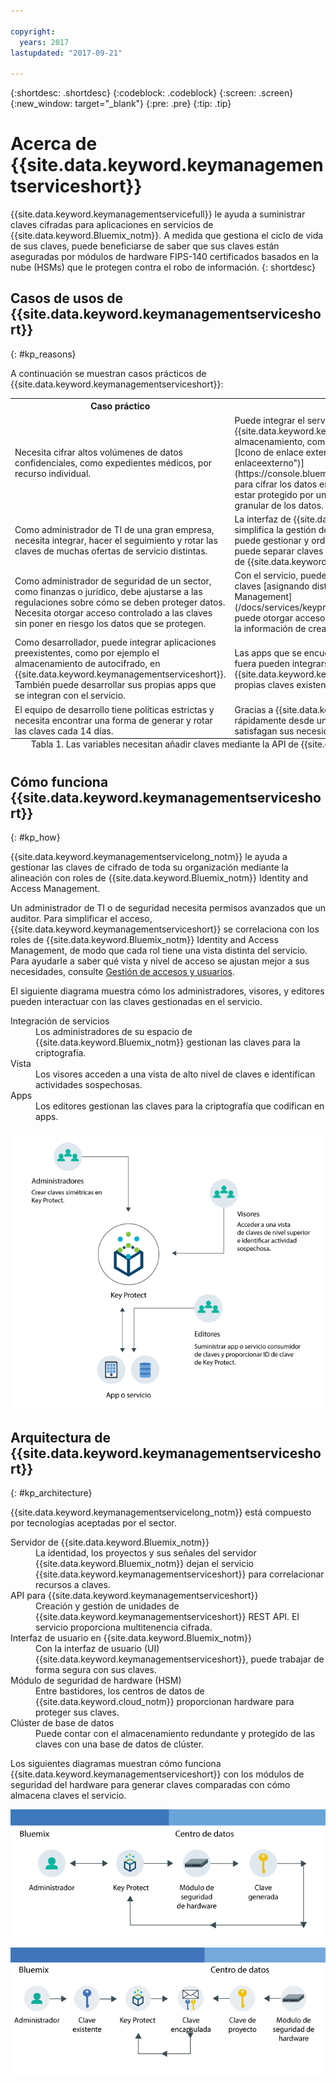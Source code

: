 ```yaml
---

copyright:
  years: 2017
lastupdated: "2017-09-21"

---
```


{:shortdesc: .shortdesc}
{:codeblock: .codeblock}
{:screen: .screen}
{:new_window: target="_blank"}
{:pre: .pre}
{:tip: .tip}

# Acerca de {{site.data.keyword.keymanagementserviceshort}}

{{site.data.keyword.keymanagementservicefull}} le ayuda a suministrar claves cifradas para aplicaciones en servicios de {{site.data.keyword.Bluemix_notm}}. A medida que gestiona el ciclo de vida de sus claves, puede beneficiarse de saber que sus claves están aseguradas por módulos de hardware
FIPS-140 certificados basados en la nube (HSMs) que le protegen contra el robo de información.
{: shortdesc}

## Casos de usos de {{site.data.keyword.keymanagementserviceshort}} 
{: #kp_reasons}

A continuación se muestran casos prácticos de {{site.data.keyword.keymanagementserviceshort}}:

<table>
  <tr>
    <th>Caso práctico</th>
    <th>Solución</th>
  </tr>
  <tr>
    <td>Necesita cifrar altos volúmenes de datos confidenciales, como expedientes médicos, por recurso individual.</td>
    <td>Puede integrar el servicio de {{site.data.keyword.keymanagementserviceshort}} con soluciones de almacenamiento, como [{{site.data.keyword.objectstorageshort}} ![Icono de enlace externo](../../icons/launch-glyph.svg "Icono de enlaceexterno")](https://console.bluemix.net/docs/services/ObjectStorage/index.html), para cifrar los datos en reposo en la nube. Cada documento puede estar protegido por una clave distinta, por lo que tiene un control granular de los datos.</td>

  </tr>
  <tr>
    <td>Como administrador de TI de una gran empresa, necesita integrar, hacer el seguimiento y rotar las claves de muchas ofertas de servicio distintas.</td>
    <td>La interfaz de {{site.data.keyword.keymanagementserviceshort}}
simplifica la gestión de múltiples servicios de cifrado. Con el servicio puede gestionar y ordenar claves en una ubicación centralizada, o puede separar claves por proyectos y alojarlas en distintos espacios de {{site.data.keyword.Bluemix_short}}.</td>
  </tr>
  <tr>
    <td>Como administrador de seguridad de un sector, como finanzas o jurídico, debe ajustarse a las regulaciones sobre cómo se deben proteger datos. Necesita otorgar acceso controlado a las claves sin poner en riesgo los datos que se protegen.</td>
    <td>Con el servicio, puede controlar el acceso de usuario para gestionar claves
[asignando distintos roles de Identity and Access Management](/docs/services/keyprotect_manage_access.html#roles). Por ejemplo, puede otorgar acceso de solo lectura a los usuarios que requieran ver la información de creación de claves, sin ver el material clave.</td>
  <tr>
    <td>Como desarrollador, puede integrar aplicaciones preexistentes, como por ejemplo el almacenamiento de autocifrado,
en {{site.data.keyword.keymanagementserviceshort}}. También
puede desarrollar sus propias apps que se integran con el servicio.</td>
    <td>Las apps que se encuentran en {{site.data.keyword.Bluemix_notm}} o fuera pueden integrarse con las API de {{site.data.keyword.keymanagementserviceshort}}. Puede utilizar sus propias claves existentes para las apps. </td>
  </tr>
  <tr>
    <td>El equipo de desarrollo tiene políticas estrictas y necesita encontrar una forma de generar y rotar las claves cada 14 días.</td>
    <td>Gracias a {{site.data.keyword.Bluemix_notm}}, puede generar claves rápidamente desde un módulo de seguridad
de hardware (HSM) que satisfagan sus necesidades de seguridad continua.</td>
  </tr>
  <caption style="caption-side:bottom;">Tabla 1. Las variables necesitan añadir claves mediante la API de {{site.data.keyword.keymanagementserviceshort}}</caption>
</table>

## Cómo funciona {{site.data.keyword.keymanagementserviceshort}}
{: #kp_how}

{{site.data.keyword.keymanagementservicelong_notm}} le ayuda a gestionar las claves de cifrado de toda su organización mediante la alineación con roles de {{site.data.keyword.Bluemix_notm}} Identity and Access Management.

Un administrador de TI o de seguridad necesita permisos avanzados que un auditor. Para simplificar el acceso, {{site.data.keyword.keymanagementserviceshort}} se correlaciona con los roles de {{site.data.keyword.Bluemix_notm}} Identity and Access Management, de modo que cada rol tiene una vista distinta del servicio. Para ayudarle a saber qué vista y nivel de acceso se ajustan mejor a sus necesidades, consulte [Gestión de accesos y usuarios](/docs/services/keymgmt/keyprotect_manage_access.html#roles).

El siguiente diagrama muestra cómo los administradores, visores, y editores pueden interactuar con las claves gestionadas en el servicio.

<dl>
  <dt>Integración de servicios</dt>
    <dd>Los administradores de su espacio de {{site.data.keyword.Bluemix_notm}} gestionan las claves para la criptografía.</dd>
  <dt>Vista </dt>
    <dd>Los visores acceden a una vista de alto nivel de claves e identifican actividades sospechosas.</dd>
  <dt>Apps</dt>
    <dd>Los editores gestionan las claves para la criptografía que codifican en apps.</dd>
</dl>

![El diagrama muestra los mismos componentes descritos en la lista de definición anterior.](images/keys-use-cases.png)

## Arquitectura de {{site.data.keyword.keymanagementserviceshort}}
{: #kp_architecture}

{{site.data.keyword.keymanagementservicelong_notm}} está compuesto por
tecnologías aceptadas por el sector.

<dl>
  <dt>Servidor de {{site.data.keyword.Bluemix_notm}}</dt>
    <dd>La identidad, los proyectos y sus señales del servidor {{site.data.keyword.Bluemix_notm}} dejan el servicio {{site.data.keyword.keymanagementserviceshort}} para correlacionar recursos a claves.</dd>
  <dt>API para {{site.data.keyword.keymanagementserviceshort}}</dt>
    <dd>Creación y gestión de unidades de {{site.data.keyword.keymanagementserviceshort}} REST API. El servicio proporciona multitenencia cifrada.</dd>
  <dt>Interfaz de usuario en {{site.data.keyword.Bluemix_notm}}</dt>
    <dd>Con la interfaz de usuario (UI) {{site.data.keyword.keymanagementserviceshort}}, puede trabajar de forma segura con sus claves.</dd>
  <dt>Módulo de seguridad de hardware (HSM)</dt>
    <dd>Entre bastidores, los centros de datos de {{site.data.keyword.cloud_notm}} proporcionan hardware para proteger sus claves.</dd>
  <dt>Clúster de base de datos</dt>
    <dd>Puede contar con el almacenamiento redundante y protegido de las claves con una base de datos de clúster.</dd>
</dl>

Los siguientes diagramas muestran cómo funciona {{site.data.keyword.keymanagementserviceshort}} con los módulos de seguridad del
hardware para generar claves comparadas con cómo almacena claves el servicio.

![El diagrama muestra cómo se generan las claves.](images/generated-key.png)

![El diagrama muestra cómo se almacenan las claves existentes.](images/stored-key.png)
